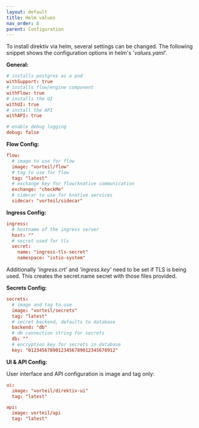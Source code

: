 ```yaml
---
layout: default
title: Helm values
nav_order: 8
parent: Configuration
---
```


To install direktiv via helm, several settings can be changed. The following snippet shows the configuration options in helm's '*values.yaml*'.

**General:**

```toml
# installs postgres as a pod
withSupport: true
# installs flow/engine component
withFlow: true
# installs the UI
withUI: true
# install the API
withAPI: true

# enable debug logging
debug: false
```

**Flow Config:**

```toml
flow:
  # image to use for flow
  image: "vorteil/flow"
  # tag to use for flow
  tag: "latest"
  # exchange key for flow/knative communication
  exchange: "checkMe"
  # sidecar to use for knative services
  sidecar: "vorteil/sidecar"
```

**Ingress Config:**

```toml
ingress:
  # hostname of the ingress server
  host: ""
  # secret used for tls
  secret:
    name: "ingress-tls-secret"
    namespace: "istio-system"
```

Additionally *'ingress.crt'* and *'ingress.key'* need to be set if TLS is being used. This
creates the secret.name secret with those files provided.

**Secrets Config:**

```toml
secrets:
  # image and tag to use
  image: "vorteil/secrets"
  tag: "latest"
  # secret backend, defaults to database
  backend: "db"
  # db connection string for secrets
  db: ""
  # encryption key for secrets in database
  key: "01234567890123456789012345678912"
```
**UI & API Config:**

User interface and API configuration is image and tag only:

```toml
ui:
  image: "vorteil/direktiv-ui"
  tag: "latest"

api:
  image: vorteil/api
  tag: "latest"
```
